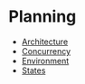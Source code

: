 # Planning

- [Architecture](architecture.md)
- [Concurrency](concurrency.md)
- [Environment](environment.md)
- [States](states.md)
